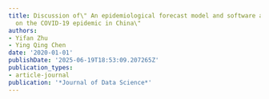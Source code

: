 ```yaml
---
title: Discussion of\" An epidemiological forecast model and software assessing interventions
  on the COVID-19 epidemic in China\"
authors:
- Yifan Zhu
- Ying Qing Chen
date: '2020-01-01'
publishDate: '2025-06-19T18:53:09.207265Z'
publication_types:
- article-journal
publication: '*Journal of Data Science*'
---
```

